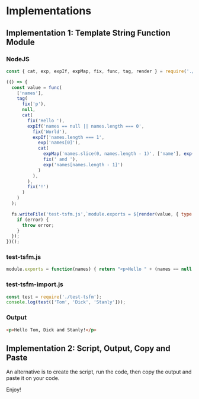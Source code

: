 # Implementations

## Implementation 1: Template String Function Module

### NodeJS

``` JavaScript
const { cat, exp, expIf, expMap, fix, func, tag, render } = require('./index');

(() => {
  const value = func(
    ['names'],
    tag(
      fix('p'),
      null,
      cat(
        fix('Hello '),
        expIf('names == null || names.length === 0',
          fix('World'),
          expIf('names.length === 1',
            exp('names[0]'),
            cat(
              expMap('names.slice(0, names.length - 1)', ['name'], exp('name'), ', '),
              fix(' and '),
              exp('names[names.length - 1]')
            )
          ),
        ),
        fix('!')
      )
    )
  );

  fs.writeFile('test-tsfm.js',`module.exports = ${render(value, { type: 'es5', quote: '"' })}`, (error) => {
    if (error) {
      throw error;
    }
  });
})();
```

### test-tsfm.js

``` JavaScript
module.exports = function(names) { return "<p>Hello " + (names == null || names.length === 0 ? "World" : (names.length === 1 ? (names[0]) : ((names.slice(0, names.length - 1)).map(function(name) { return (name); }).join(', ')) + " and " + (names[names.length - 1]))) + "!</p>"; }
```

### test-tsfm-import.js

``` JavaScript
const test = require('./test-tsfm');
console.log(test(['Tom', 'Dick', 'Stanly']));
```

### Output

``` HTML
<p>Hello Tom, Dick and Stanly!</p>
```

## Implementation 2: Script, Output, Copy and Paste

An alternative is to create the script, run the code, then copy the output and paste it on your code.

Enjoy!